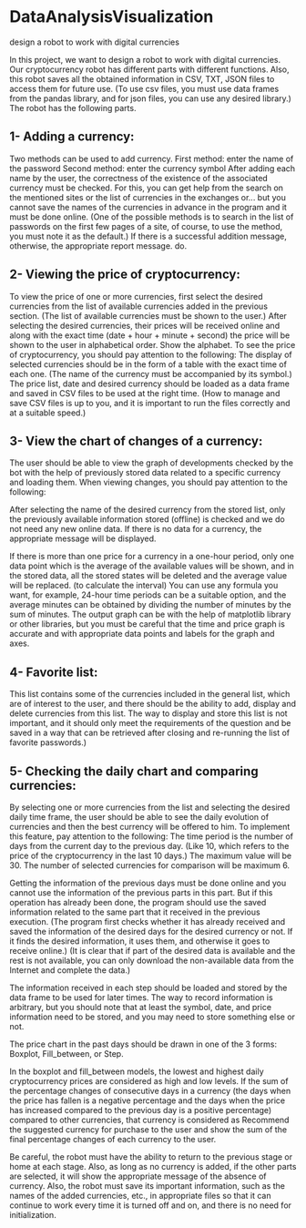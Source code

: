 # DataAnalysisVisualization
design a robot to work with digital currencies

In this project, we want to design a robot to work with digital currencies.
Our cryptocurrency robot has different parts with different functions. Also, this robot saves all the obtained information in CSV, TXT, JSON files to access them for future use. (To use csv files, you must use data frames from the pandas library, and for json files, you can use any desired library.)
The robot has the following parts.

## 1- Adding a currency:
Two methods can be used to add currency.
First method: enter the name of the password
Second method: enter the currency symbol
After adding each name by the user, the correctness of the existence of the associated currency must be checked. For this, you can get help from the search on the mentioned sites or the list of currencies in the exchanges or... but you cannot save the names of the currencies in advance in the program and it must be done online. (One of the possible methods is to search in the list of passwords on the first few pages of a site, of course, to use the method, you must note it as the default.) If there is a successful addition message, otherwise, the appropriate report message. do.

## 2- Viewing the price of cryptocurrency:

To view the price of one or more currencies, first select the desired currencies from the list of available currencies added in the previous section. (The list of available currencies must be shown to the user.) After selecting the desired currencies, their prices will be received online and along with the exact time (date + hour + minute + second) the price will be shown to the user in alphabetical order. Show the alphabet. To see the price of cryptocurrency, you should pay attention to the following:
The display of selected currencies should be in the form of a table with the exact time of each one. (The name of the currency must be accompanied by its symbol.)
The price list, date and desired currency should be loaded as a data frame and saved in CSV files to be used at the right time. (How to manage and save CSV files is up to you, and it is important to run the files correctly and at a suitable speed.)

## 3- View the chart of changes of a currency:
The user should be able to view the graph of developments checked by the bot with the help of previously stored data related to a specific currency and loading them. When viewing changes, you should pay attention to the following:

After selecting the name of the desired currency from the stored list, only the previously available information stored (offline) is checked and we do not need any new online data. If there is no data for a currency, the appropriate message will be displayed.

If there is more than one price for a currency in a one-hour period, only one data point which is the average of the available values ​​will be shown, and in the stored data, all the stored states will be deleted and the average value will be replaced. (to calculate the interval) You can use any formula you want, for example, 24-hour time periods can be a suitable option, and the average minutes can be obtained by dividing the number of minutes by the sum of minutes.
The output graph can be with the help of matplotlib library or other libraries, but you must be careful that the time and price graph is accurate and with appropriate data points and labels for the graph and axes.

## 4- Favorite list:

This list contains some of the currencies included in the general list, which are of interest to the user, and there should be the ability to add, display and delete currencies from this list.
The way to display and store this list is not important, and it should only meet the requirements of the question and be saved in a way that can be retrieved after closing and re-running the list of favorite passwords.)

## 5- Checking the daily chart and comparing currencies:
By selecting one or more currencies from the list and selecting the desired daily time frame, the user should be able to see the daily evolution of currencies and then the best currency will be offered to him. To implement this feature, pay attention to the following:
The time period is the number of days from the current day to the previous day. (Like 10, which refers to the price of the cryptocurrency in the last 10 days.) The maximum value will be 30.
The number of selected currencies for comparison will be maximum 6.

Getting the information of the previous days must be done online and you cannot use the information of the previous parts in this part. But if this operation has already been done, the program should use the saved information related to the same part that it received in the previous execution. (The program first checks whether it has already received and saved the information of the desired days for the desired currency or not. If it finds the desired information, it uses them, and otherwise it goes to receive online.) (It is clear that if part of the desired data is available and the rest is not available, you can only download the non-available data from the Internet and complete the data.)

The information received in each step should be loaded and stored by the data frame to be used for later times. The way to record information is arbitrary, but you should note that at least the symbol, date, and price information need to be stored, and you may need to store something else or not.

The price chart in the past days should be drawn in one of the 3 forms: Boxplot, Fill_between, or Step.

In the boxplot and fill_between models, the lowest and highest daily cryptocurrency prices are considered as high and low levels.
If the sum of the percentage changes of consecutive days in a currency (the days when the price has fallen is a negative percentage and the days when the price has increased compared to the previous day is a positive percentage) compared to other currencies, that currency is considered as Recommend the suggested currency for purchase to the user and show the sum of the final percentage changes of each currency to the user.

Be careful, the robot must have the ability to return to the previous stage or home at each stage. Also, as long as no currency is added, if the other parts are selected, it will show the appropriate message of the absence of currency.
Also, the robot must save its important information, such as the names of the added currencies, etc., in appropriate files so that it can continue to work every time it is turned off and on, and there is no need for initialization.

